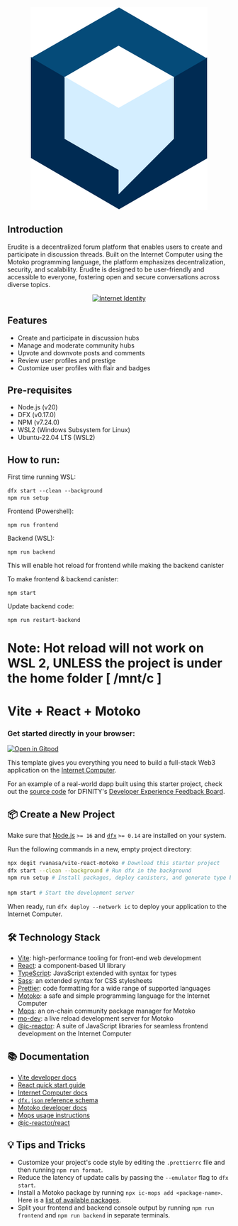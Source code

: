 <p align="center"><a href="https://identity.ic0.app" target="_blank" rel="noopener noreferrer"><img src="./src/assets/erudite-icon.svg" alt="Internet Identity"></a></p>

## Introduction

Erudite is a decentralized forum platform that enables users to create and participate in discussion threads. Built on the Internet Computer using the Motoko programming language, the platform emphasizes decentralization, security, and scalability. Erudite is designed to be user-friendly and accessible to everyone, fostering open and secure conversations across diverse topics.

<p align="center"><a href="https://identity.ic0.app" target="_blank" rel="noopener noreferrer"><img width="800" src="assets/PreviewGIF.gif" alt="Internet Identity"></a></p>

## Features

- Create and participate in discussion hubs
- Manage and moderate community hubs
- Upvote and downvote posts and comments
- Review user profiles and prestige
- Customize user profiles with flair and badges

## Pre-requisites

- Node.js (v20)
- DFX (v0.17.0)
- NPM (v7.24.0)
- WSL2 (Windows Subsystem for Linux)
- Ubuntu-22.04 LTS (WSL2)

## How to run:

First time running WSL:
```
dfx start --clean --background
npm run setup
```

Frontend (Powershell): 
```
npm run frontend
```
Backend (WSL): 
```
npm run backend
```

This will enable hot reload for frontend while making the backend canister

To make frontend & backend canister: 
```
npm start
```

Update backend code:
```
npm run restart-backend
```

# Note: Hot reload will not work on WSL 2, UNLESS the project is under the home folder [ /mnt/c ]


# Vite + React + Motoko

### Get started directly in your browser:

[![Open in Gitpod](https://gitpod.io/button/open-in-gitpod.svg)](https://gitpod.io/#https://github.com/rvanasa/vite-react-motoko)

This template gives you everything you need to build a full-stack Web3 application on the [Internet Computer](https://internetcomputer.org/).

For an example of a real-world dapp built using this starter project, check out the [source code](https://github.com/dfinity/feedback) for DFINITY's [Developer Experience Feedback Board](https://dx.internetcomputer.org/).

## 📦 Create a New Project

Make sure that [Node.js](https://nodejs.org/en/) `>= 16` and [`dfx`](https://internetcomputer.org/docs/current/developer-docs/build/install-upgrade-remove) `>= 0.14` are installed on your system.

Run the following commands in a new, empty project directory:

```sh
npx degit rvanasa/vite-react-motoko # Download this starter project
dfx start --clean --background # Run dfx in the background
npm run setup # Install packages, deploy canisters, and generate type bindings

npm start # Start the development server
```

When ready, run `dfx deploy --network ic` to deploy your application to the Internet Computer.

## 🛠️ Technology Stack

- [Vite](https://vitejs.dev/): high-performance tooling for front-end web development
- [React](https://reactjs.org/): a component-based UI library
- [TypeScript](https://www.typescriptlang.org/): JavaScript extended with syntax for types
- [Sass](https://sass-lang.com/): an extended syntax for CSS stylesheets
- [Prettier](https://prettier.io/): code formatting for a wide range of supported languages
- [Motoko](https://github.com/dfinity/motoko#readme): a safe and simple programming language for the Internet Computer
- [Mops](https://mops.one): an on-chain community package manager for Motoko
- [mo-dev](https://github.com/dfinity/motoko-dev-server#readme): a live reload development server for Motoko
- [@ic-reactor](https://github.com/B3Pay/ic-reactor): A suite of JavaScript libraries for seamless frontend development on the Internet Computer

## 📚 Documentation

- [Vite developer docs](https://vitejs.dev/guide/)
- [React quick start guide](https://react.dev/learn)
- [Internet Computer docs](https://internetcomputer.org/docs/current/developer-docs/ic-overview)
- [`dfx.json` reference schema](https://internetcomputer.org/docs/current/references/dfx-json-reference/)
- [Motoko developer docs](https://internetcomputer.org/docs/current/developer-docs/build/cdks/motoko-dfinity/motoko/)
- [Mops usage instructions](https://j4mwm-bqaaa-aaaam-qajbq-cai.ic0.app/#/docs/install)
- [@ic-reactor/react](https://b3pay.github.io/ic-reactor/modules/react.html)

## 💡 Tips and Tricks

- Customize your project's code style by editing the `.prettierrc` file and then running `npm run format`.
- Reduce the latency of update calls by passing the `--emulator` flag to `dfx start`.
- Install a Motoko package by running `npx ic-mops add <package-name>`. Here is a [list of available packages](https://mops.one/).
- Split your frontend and backend console output by running `npm run frontend` and `npm run backend` in separate terminals.
